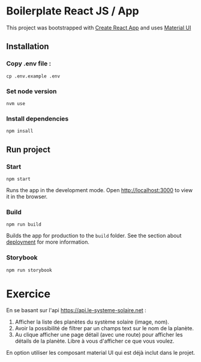 # Boilerplate React JS / App

This project was bootstrapped with [Create React App](https://github.com/facebook/create-react-app) and uses [Material UI](https://material-ui.com/)

## Installation

### Copy .env file :

```
cp .env.example .env
```

### Set node version

```
nvm use
```

### Install dependencies

```
npm insall
```

## Run project

### Start

`npm start`

Runs the app in the development mode.
Open [http://localhost:3000](http://localhost:3000) to view it in the browser.

### Build

`npm run build`

Builds the app for production to the `build` folder.
See the section about [deployment](https://facebook.github.io/create-react-app/docs/deployment) for more information.

### Storybook

`npm run storybook`


# Exercice
En se basant sur l'api https://api.le-systeme-solaire.net : 
1. Afficher la liste des planètes du système solaire (image, nom).
2. Avoir la possibilité de filtrer par un champs text sur le nom de la planète.
3. Au clique afficher une page détail (avec une route) pour afficher les détails de la planète. Libre à vous d'afficher ce que vous voulez.

En option utiliser les composant material UI qui est déjà inclut dans le projet.
